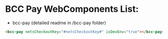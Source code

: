 # BCC Pay WebComponents List:

- bcc-pay (detailed readme in /bcc-pay folder)

```html
<bcc-pay netsCheckoutKey="#netsCheckoutKey#" isDevEnv="true"></bcc-pay>
```
